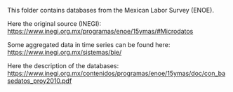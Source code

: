 This folder contains databases from the Mexican Labor Survey (ENOE).

Here the original source (INEGI): https://www.inegi.org.mx/programas/enoe/15ymas/#Microdatos

Some aggregated data in time series can be found here: https://www.inegi.org.mx/sistemas/bie/

Here the description of the databases: https://www.inegi.org.mx/contenidos/programas/enoe/15ymas/doc/con_basedatos_proy2010.pdf
